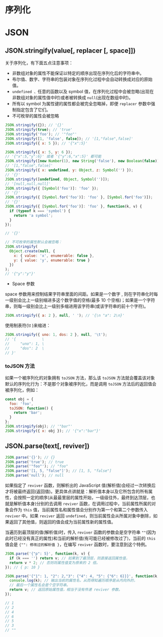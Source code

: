 # 序列化

# JSON

## JSON.stringify(value[, replacer [, space]])

关于序列化，有下面五点注意事项：

- 非数组对象的属性不能保证以特定的顺序出现在序列化后的字符串中。
- 布尔值、数字、字符串的包装对象在序列化过程中会自动转换成对应的原始值。
- `undefined 、`任意的函数以及 symbol 值，在序列化过程中会被忽略(出现在非数组对象的属性值中时)或者被转换成 `null`(出现在数组中时)。
- 所有以 symbol 为属性键的属性都会被完全忽略掉，即便 `replacer` 参数中强制指定包含了它们。
- 不可枚举的属性会被忽略

```js
JSON.stringify({}); // '{}'
JSON.stringify(true); // 'true'
JSON.stringify('foo'); // '"foo"'
JSON.stringify([1, 'false', false]); // '[1,"false",false]'
JSON.stringify({ x: 5 }); // '{"x":5}'

JSON.stringify({ x: 5, y: 6 });
// '{"x":5,"y":6}' 或者 '{"y":6,"x":5}' 都可能
JSON.stringify([new Number(1), new String('false'), new Boolean(false)]);
// '[1,"false",false]'
JSON.stringify({ x: undefined, y: Object, z: Symbol('') });
// '{}'
JSON.stringify([undefined, Object, Symbol('')]);
// '[null,null,null]'
JSON.stringify({ [Symbol('foo')]: 'foo' });
// '{}'
JSON.stringify({ [Symbol.for('foo')]: 'foo' }, [Symbol.for('foo')]);
// '{}'
JSON.stringify({ [Symbol.for('foo')]: 'foo' }, function(k, v) {
  if (typeof k === 'symbol') {
    return 'a symbol';
  }
});

// '{}'

// 不可枚举的属性默认会被忽略：
JSON.stringify(
  Object.create(null, {
    x: { value: 'x', enumerable: false },
    y: { value: 'y', enumerable: true }
  })
);
// '{"y":"y"}'
```

- Space 参数

space 参数用来控制结果字符串里面的间距。如果是一个数字 , 则在字符串化时每一级别会比上一级别缩进多这个数字值的空格(最多 10 个空格)；如果是一个字符串，则每一级别会比上一级别多缩进用该字符串(或该字符串的前十个字符)。

```js
JSON.stringify({ a: 2 }, null, ' '); // '{\n "a": 2\n}'
```

使用制表符(\t )来缩进：

```js
JSON.stringify({ uno: 1, dos: 2 }, null, '\t');
// '{            \
//     "uno": 1, \
//     "dos": 2  \
// }'
```

### toJSON 方法

如果一个被序列化的对象拥有 `toJSON` 方法，那么该 `toJSON` 方法就会覆盖该对象默认的序列化行为：不是那个对象被序列化，而是调用 `toJSON` 方法后的返回值会被序列化，例如：

```js
const obj = {
  foo: 'foo',
  toJSON: function() {
    return 'bar';
  }
};
JSON.stringify(obj); // '"bar"'
JSON.stringify({ x: obj }); // '{"x":"bar"}'
```

## JSON.parse(text[, reviver])

```js
JSON.parse('{}'); // {}
JSON.parse('true'); // true
JSON.parse('"foo"'); // "foo"
JSON.parse('[1, 5, "false"]'); // [1, 5, "false"]
JSON.parse('null'); // null
```

如果指定了 `reviver` 函数，则解析出的 JavaScript 值(解析值)会经过一次转换后才将被最终返回(返回值)。更具体点讲就是：解析值本身以及它所包含的所有属性，会按照一定的顺序(从最最里层的属性开始，一级级往外，最终到达顶层，也就是解析值本身)分别的去调用 `reviver` 函数，在调用过程中，当前属性所属的对象会作为 `this` 值，当前属性名和属性值会分别作为第一个和第二个参数传入 `reviver` 中。如果 `reviver` 返回 `undefined`，则当前属性会从所属对象中删除，如果返回了其他值，则返回的值会成为当前属性新的属性值。

当遍历到最顶层的值(解析值)时，传入 `reviver` 函数的参数会是空字符串 `""`(因为此时已经没有真正的属性)和当前的解析值(有可能已经被修改过了)，当前的 `this` 值会是 `{"": 修改过的解析值 }`，在编写 `reviver` 函数时，要注意到这个特例。

```js
JSON.parse('{"p": 5}', function(k, v) {
  if (k === '') return v; // 如果到了最顶层，则直接返回属性值，
  return v * 2; // 否则将属性值变为原来的 2 倍。
}); // { p: 10 }

JSON.parse('{"1": 1, "2": 2,"3": {"4": 4, "5": {"6": 6}}}', function(k, v) {
  console.log(k); // 输出当前的属性名，从而得知遍历顺序是从内向外的，
  // 最后一个属性名会是个空字符串。
  return v; // 返回原始属性值，相当于没有传递 reviver 参数。
});

// 1
// 2
// 4
// 6
// 5
// 3
// ""
```

